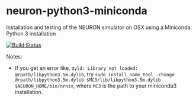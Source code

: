 # neuron-python3-miniconda
Installation and testing of the NEURON simulator on OSX using a Miniconda Python 3 installation

[![Build Status](https://travis-ci.org/rgerkin/neuron-python3-miniconda.svg?branch=master)](https://travis-ci.org/rgerkin/neuron-python3-miniconda)

Notes:
- If you get an error like, `dyld: Library not loaded: @rpath/libpython3.5m.dylib`, try `sudo install_name_tool -change @rpath/libpython3.5m.dylib $MC3/lib/libpython3.5m.dylib $NEURON_HOME/bin/nrniv`, where `MC3` is the path to your miniconda3 installation.  
